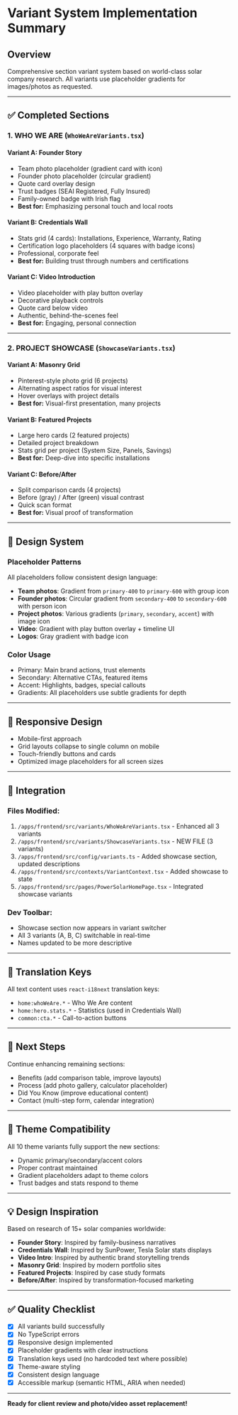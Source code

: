 # Variant System Implementation Summary

## **Overview**
Comprehensive section variant system based on world-class solar company research. All variants use placeholder gradients for images/photos as requested.

---

## **✅ Completed Sections**

### **1. WHO WE ARE** (`WhoWeAreVariants.tsx`)

#### **Variant A: Founder Story**
- Team photo placeholder (gradient card with icon)
- Founder photo placeholder (circular gradient)
- Quote card overlay design
- Trust badges (SEAI Registered, Fully Insured)
- Family-owned badge with Irish flag
- **Best for:** Emphasizing personal touch and local roots

#### **Variant B: Credentials Wall**
- Stats grid (4 cards): Installations, Experience, Warranty, Rating
- Certification logo placeholders (4 squares with badge icons)
- Professional, corporate feel
- **Best for:** Building trust through numbers and certifications

#### **Variant C: Video Introduction**
- Video placeholder with play button overlay
- Decorative playback controls
- Quote card below video
- Authentic, behind-the-scenes feel
- **Best for:** Engaging, personal connection

---

### **2. PROJECT SHOWCASE** (`ShowcaseVariants.tsx`)

#### **Variant A: Masonry Grid**
- Pinterest-style photo grid (6 projects)
- Alternating aspect ratios for visual interest
- Hover overlays with project details
- **Best for:** Visual-first presentation, many projects

#### **Variant B: Featured Projects**
- Large hero cards (2 featured projects)
- Detailed project breakdown
- Stats grid per project (System Size, Panels, Savings)
- **Best for:** Deep-dive into specific installations

#### **Variant C: Before/After**
- Split comparison cards (4 projects)
- Before (gray) / After (green) visual contrast
- Quick scan format
- **Best for:** Visual proof of transformation

---

## **🎨 Design System**

### **Placeholder Patterns**
All placeholders follow consistent design language:
- **Team photos**: Gradient from `primary-400` to `primary-600` with group icon
- **Founder photos**: Circular gradient from `secondary-400` to `secondary-600` with person icon
- **Project photos**: Various gradients (`primary`, `secondary`, `accent`) with image icon
- **Video**: Gradient with play button overlay + timeline UI
- **Logos**: Gray gradient with badge icon

### **Color Usage**
- Primary: Main brand actions, trust elements
- Secondary: Alternative CTAs, featured items
- Accent: Highlights, badges, special callouts
- Gradients: All placeholders use subtle gradients for depth

---

## **📱 Responsive Design**
- Mobile-first approach
- Grid layouts collapse to single column on mobile
- Touch-friendly buttons and cards
- Optimized image placeholders for all screen sizes

---

## **🔄 Integration**

### **Files Modified:**
1. `/apps/frontend/src/variants/WhoWeAreVariants.tsx` - Enhanced all 3 variants
2. `/apps/frontend/src/variants/ShowcaseVariants.tsx` - NEW FILE (3 variants)
3. `/apps/frontend/src/config/variants.ts` - Added showcase section, updated descriptions
4. `/apps/frontend/src/contexts/VariantContext.tsx` - Added showcase to state
5. `/apps/frontend/src/pages/PowerSolarHomePage.tsx` - Integrated showcase variants

### **Dev Toolbar:**
- Showcase section now appears in variant switcher
- All 3 variants (A, B, C) switchable in real-time
- Names updated to be more descriptive

---

## **📝 Translation Keys**
All text content uses `react-i18next` translation keys:
- `home:whoWeAre.*` - Who We Are content
- `home:hero.stats.*` - Statistics (used in Credentials Wall)
- `common:cta.*` - Call-to-action buttons

---

## **🎯 Next Steps**
Continue enhancing remaining sections:
- Benefits (add comparison table, improve layouts)
- Process (add photo gallery, calculator placeholder)
- Did You Know (improve educational content)
- Contact (multi-step form, calendar integration)

---

## **🎨 Theme Compatibility**
All 10 theme variants fully support the new sections:
- Dynamic primary/secondary/accent colors
- Proper contrast maintained
- Gradient placeholders adapt to theme colors
- Trust badges and stats respond to theme

---

## **💡 Design Inspiration**
Based on research of 15+ solar companies worldwide:
- **Founder Story**: Inspired by family-business narratives
- **Credentials Wall**: Inspired by SunPower, Tesla Solar stats displays
- **Video Intro**: Inspired by authentic brand storytelling trends
- **Masonry Grid**: Inspired by modern portfolio sites
- **Featured Projects**: Inspired by case study formats
- **Before/After**: Inspired by transformation-focused marketing

---

## **✅ Quality Checklist**
- [x] All variants build successfully
- [x] No TypeScript errors
- [x] Responsive design implemented
- [x] Placeholder gradients with clear instructions
- [x] Translation keys used (no hardcoded text where possible)
- [x] Theme-aware styling
- [x] Consistent design language
- [x] Accessible markup (semantic HTML, ARIA when needed)

---

**Ready for client review and photo/video asset replacement!**

